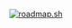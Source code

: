 <a href="https://roadmap.sh"><img src="https://api.roadmap.sh/v1-badge/tall/64fee2275ce9f4ca58b241d7?variant=dark" alt="roadmap.sh"/></a>

<!--
**DaemianHU/DaemianHU** is a ✨ _special_ ✨ repository because its `README.md` (this file) appears on your GitHub profile.

Here are some ideas to get you started:

- 🔭 I’m currently working on ...
- 🌱 I’m currently learning ...
- 👯 I’m looking to collaborate on ...
- 🤔 I’m looking for help with ...
- 💬 Ask me about ...
- 📫 How to reach me: ...
- 😄 Pronouns: ...
- ⚡ Fun fact: ...
-->
